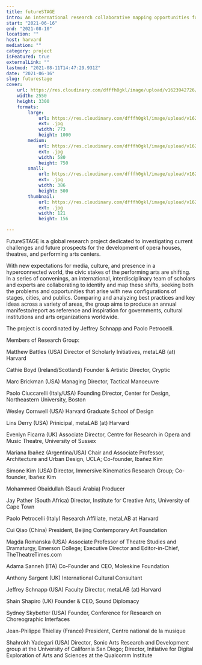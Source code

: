 ```yaml
---
title: futureSTAGE
intro: An international research collaborative mapping opportunities for performance spaces in a hyperconnected world
start: "2021-06-16"
end: "2021-08-10"
location: ""
host: harvard
mediation: ""
category: project
isFeatured: true
externalLink: ""
lastmod: "2021-08-11T14:47:29.931Z"
date: "2021-06-16"
slug: futurestage
cover:
    url: https://res.cloudinary.com/dfffh0gkl/image/upload/v1623942726/futurestage_5eaed577d1.jpg
    width: 2550
    height: 3300
    formats:
        large:
            url: https://res.cloudinary.com/dfffh0gkl/image/upload/v1623942728/large_futurestage_5eaed577d1.jpg
            ext: .jpg
            width: 773
            height: 1000
        medium:
            url: https://res.cloudinary.com/dfffh0gkl/image/upload/v1623942729/medium_futurestage_5eaed577d1.jpg
            ext: .jpg
            width: 580
            height: 750
        small:
            url: https://res.cloudinary.com/dfffh0gkl/image/upload/v1623942730/small_futurestage_5eaed577d1.jpg
            ext: .jpg
            width: 386
            height: 500
        thumbnail:
            url: https://res.cloudinary.com/dfffh0gkl/image/upload/v1623942727/thumbnail_futurestage_5eaed577d1.jpg
            ext: .jpg
            width: 121
            height: 156

---
```

FutureSTAGE is a global research project dedicated to investigating current challenges and future prospects for the development of opera houses, theatres, and performing arts centers.

With new expectations for media, culture, and presence in a hyperconnected world, the civic stakes of the performing arts are shifting. In a series of convenings, an international, interdisciplinary team of scholars and experts are collaborating to identify and map these shifts, seeking both the problems and opportunities that arise with new configurations of stages, cities, and publics. Comparing and analyzing best practices and key ideas across a variety of areas, the group aims to produce an annual manifesto/report as reference and inspiration for governments, cultural institutions and arts organizations worldwide.

The project is coordinated by Jeffrey Schnapp and Paolo Petrocelli.

Members of Research Group:

Matthew Battles (USA) Director of Scholarly Initiatives, metaLAB (at) Harvard

Cathie Boyd (Ireland/Scotland) Founder & Artistic Director, Cryptic

Marc Brickman (USA) Managing Director, Tactical Manoeuvre

Paolo Ciuccarelli (Italy/USA) Founding Director, Center for Design, Northeastern University, Boston

Wesley Cornwell (USA) Harvard Graduate School of Design

Lins Derry (USA) Prinicipal, metaLAB (at) Harvard

Evenlyn Ficarra (UK) Associate Director, Centre for Research in Opera and Music Theatre, University of Sussex

Mariana Ibañez (Argentina/USA) Chair and Associate Professor, Architecture and Urban Design, UCLA; Co-founder, Ibañez Kim

Simone Kim (USA) Director, Immersive Kinematics Research Group; Co-founder, Ibañez Kim

Mohammed Obaidullah (Saudi Arabia) Producer

Jay Pather (South Africa) Director, Institute for Creative Arts, University of Cape Town

Paolo Petrocelli (Italy) Research Affiliate, metaLAB at Harvard

Cui Qiao (China) President, Beijing Contemporary Art Foundation

Magda Romanska (USA) Associate Professor of Theatre Studies and Dramaturgy, Emerson College; Executive Director and Editor-in-Chief, TheTheatreTimes.com

Adama Sanneh (ITA) Co-Founder and CEO, Moleskine Foundation

Anthony Sargent (UK) International Cultural Consultant

Jeffrey Schnapp (USA) Faculty Director, metaLAB (at) Harvard

Shain Shapiro (UK) Founder & CEO, Sound Diplomacy

Sydney Skybetter (USA) Founder, Conference for Research on Choreographic Interfaces

Jean-Philippe Thiellay (France) President, Centre national de la musique

Shahrokh Yadegari (USA) Director, Sonic Arts Research and Development group at the University of California San Diego; Director, Initiative for Digital Exploration of Arts and Sciences at the Qualcomm Institute


